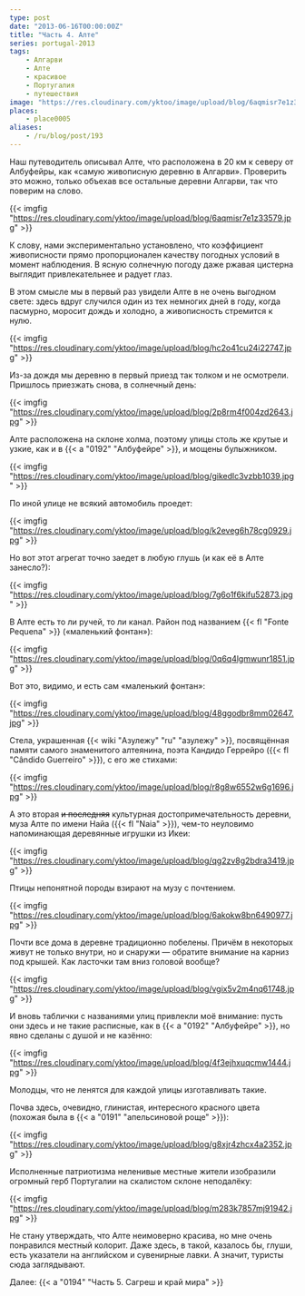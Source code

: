```yaml
---
type: post
date: "2013-06-16T00:00:00Z"
title: "Часть 4. Алте"
series: portugal-2013
tags:
    - Алгарви
    - Алте
    - красивое
    - Португалия
    - путешествия
image: "https://res.cloudinary.com/yktoo/image/upload/blog/6aqmisr7e1z33579.jpg"
places:
    - place0005
aliases:
    - /ru/blog/post/193
---
```


Наш путеводитель описывал Алте, что расположена в 20 км к северу от Албуфейры, как «самую живописную деревню в Алгарви». Проверить это можно, только объехав все остальные деревни Алгарви, так что поверим на слово.

{{< imgfig "https://res.cloudinary.com/yktoo/image/upload/blog/6aqmisr7e1z33579.jpg" >}}

<!--more-->

К слову, нами экспериментально установлено, что коэффициент живописности прямо пропорционален качеству погодных условий в момент наблюдения. В ясную солнечную погоду даже ржавая цистерна выглядит привлекательнее и радует глаз.

В этом смысле мы в первый раз увидели Алте в не очень выгодном свете: здесь вдруг случился один из тех немногих дней в году, когда пасмурно, моросит дождь и холодно, а живописность стремится к нулю.

{{< imgfig "https://res.cloudinary.com/yktoo/image/upload/blog/hc2o41cu24i22747.jpg" >}}

Из-за дождя мы деревню в первый приезд так толком и не осмотрели. Пришлось приезжать снова, в солнечный день:

{{< imgfig "https://res.cloudinary.com/yktoo/image/upload/blog/2p8rm4f004zd2643.jpg" >}}

Алте расположена на склоне холма, поэтому улицы столь же крутые и узкие, как и в {{< a "0192" "Албуфейре" >}}, и мощены булыжником.

{{< imgfig "https://res.cloudinary.com/yktoo/image/upload/blog/gikedlc3vzbb1039.jpg" >}}

По иной улице не всякий автомобиль проедет:

{{< imgfig "https://res.cloudinary.com/yktoo/image/upload/blog/k2eveg6h78cg0929.jpg" >}}

Но вот этот агрегат точно заедет в любую глушь (и как её в Алте занесло?):

{{< imgfig "https://res.cloudinary.com/yktoo/image/upload/blog/7g6o1f6kifu52873.jpg" >}}

В Алте есть то ли ручей, то ли канал. Район под названием {{< fl "Fonte Pequena" >}} («маленький фонтан»):

{{< imgfig "https://res.cloudinary.com/yktoo/image/upload/blog/0q6q4lgmwunr1851.jpg" >}}

Вот это, видимо, и есть сам «маленький фонтан»:

{{< imgfig "https://res.cloudinary.com/yktoo/image/upload/blog/48ggodbr8mm02647.jpg" >}}

Стела, украшенная {{< wiki "Азулежу" "ru" "азулежу" >}}, посвящённая памяти самого знаменитого алтеянина, поэта Кандидо Геррейро ({{< fl "Cândido Guerreiro" >}}), с его же стихами:

{{< imgfig "https://res.cloudinary.com/yktoo/image/upload/blog/r8g8w6552w6g1696.jpg" >}}

А это вторая ~~и последняя~~ культурная достопримечательность деревни, муза Алте по имени Найа ({{< fl "Naia" >}}), чем-то неуловимо напоминающая деревянные игрушки из Икеи:

{{< imgfig "https://res.cloudinary.com/yktoo/image/upload/blog/qg2zv8g2bdra3419.jpg" >}}

Птицы непонятной породы взирают на музу с почтением.

{{< imgfig "https://res.cloudinary.com/yktoo/image/upload/blog/6akokw8bn6490977.jpg" >}}

Почти все дома в деревне традиционно побелены. Причём в некоторых живут не только внутри, но и снаружи — обратите внимание на карниз под крышей. Как ласточки там вниз головой вообще?

{{< imgfig "https://res.cloudinary.com/yktoo/image/upload/blog/vgix5v2m4nq61748.jpg" >}}

И вновь таблички с названиями улиц привлекли моё внимание: пусть они здесь и не такие расписные, как в {{< a "0192" "Албуфейре" >}}, но явно сделаны с душой и не казённо:

{{< imgfig "https://res.cloudinary.com/yktoo/image/upload/blog/4f3ejhxuqcmw1444.jpg" >}}

Молодцы, что не ленятся для каждой улицы изготавливать такие.

Почва здесь, очевидно, глинистая, интересного красного цвета (похожая была в {{< a "0191" "апельсиновой роще" >}}):

{{< imgfig "https://res.cloudinary.com/yktoo/image/upload/blog/g8xjr4zhcx4a2352.jpg" >}}

Исполненные патриотизма неленивые местные жители изобразили огромный герб Португалии на скалистом склоне неподалёку:

{{< imgfig "https://res.cloudinary.com/yktoo/image/upload/blog/m283k7857mj91942.jpg" >}}

Не стану утверждать, что Алте неимоверно красива, но мне очень понравился местный колорит. Даже здесь, в такой, казалось бы, глуши, есть указатели на английском и сувенирные лавки. А значит, туристы сюда заглядывают.

Далее: {{< a "0194" "Часть 5. Сагреш и край мира" >}}
